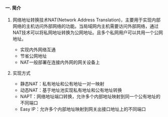 #### 一. 简介
1. 网络地址转换技术NAT(Network Address Translation)，主要用于实现内部网络的主机访问外部网络的功能。当局域网内主机需要访问外部网络，通过NAT技术可以将私网地址转换为公网地址。且多个私网用户可以共用一个公网地址。
	- 实现内外网络互通
	- 节省公网地址
	- NAT一般部署在连接内外网的网关设备上

2. 实现方式
	- 静态NAT：私有地址和公有地址一对一映射
	- 动态NAT：基于地址池实现私有地址和公有地址转换
	- NAPT：网络地址端口转换，允许多个内部地址映射到同一个公有地址的不同端口
	- Easy IP：允许多个内部地址映射到网关出接口地址上的不同端口